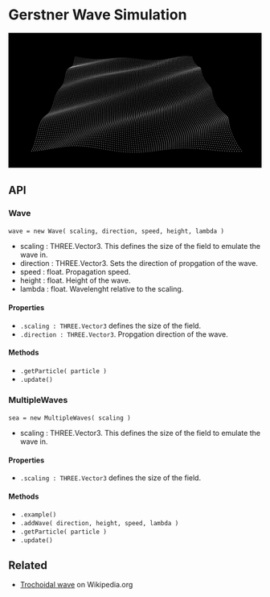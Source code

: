 # Gerstner Wave Simulation

![Preview of the waves](media/preview.png)

## API

### Wave

```wave = new Wave( scaling, direction, speed, height, lambda )```
* scaling : THREE.Vector3. This defines the size of the field to emulate the wave in.
* direction : THREE.Vector3. Sets the direction of propgation of the wave.
* speed : float. Propagation speed.
* height : float. Height of the wave.
* lambda : float. Wavelenght relative to the scaling.

#### Properties

* ```.scaling : THREE.Vector3``` defines the size of the field.
* ```.direction : THREE.Vector3```. Propgation direction of the wave.

#### Methods

* ```.getParticle( particle )```
* ```.update()```

### MultipleWaves

```sea = new MultipleWaves( scaling )```
* scaling : THREE.Vector3. This defines the size of the field to emulate the wave in.

#### Properties

* ```.scaling : THREE.Vector3``` defines the size of the field.

#### Methods

* ```.example()```
* ```.addWave( direction, height, speed, lambda )```
* ```.getParticle( particle )```
* ```.update()```

## Related

* [Trochoidal wave](https://en.wikipedia.org/wiki/Trochoidal_wave) on Wikipedia.org
